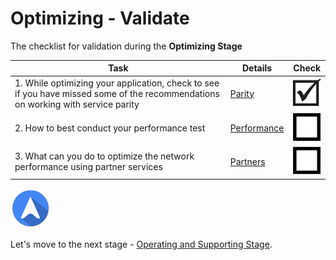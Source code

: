 <properties
	pageTitle="Global Customer Playbook optimizing-validate "
	description="Global Customer Playbook optimizing-validate"
	services="global-customer-playbook"
	documentationCenter=""
	authors="jtong"
	manager="edwinc"
	editor=""
	tags="global-customer-playbook"/>

<tags
	ms.service="migration-lifecycle-optimizing"
	ms.workload=""
	ms.tgt_pltfrm=""
	ms.devlang="na"
	ms.topic="article"
	ms.date="11/21/2016"
	wacn.date="11/21/2016"
	wacn.lang=”en” 
	ms.author="jtong"/>

# Optimizing - Validate

The checklist for validation during the **Optimizing Stage**

Task | Details | Check
------------ | ------------ | ------------
1. While optimizing your application, check to see if you have missed some of the recommendations on working with service parity | [Parity](/solutions/global-customer/optimizing/guidance/parity/) | ![d](/solutions/global-customer/media/check-box.png)
2. How to best conduct your performance test | [Performance](/solutions/global-customer/optimizing/guidance/performance/) | ![ud](/solutions/global-customer/media/empty-box.png)
3. What can you do to optimize the network performance using partner services | [Partners](/solutions/global-customer/optimizing/guidance/partners/) | ![ud](/solutions/global-customer/media/empty-box.png)


![navigation](/solutions/global-customer/media/navigation.png)

Let's move to the next stage - [Operating and Supporting Stage](/solutions/global-customer/operating-supporting/validate/).

 
